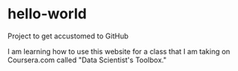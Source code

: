 hello-world
===========

Project to get accustomed to GitHub

I am learning how to use this website for a class that I am taking on Coursera.com called "Data Scientist's Toolbox."
